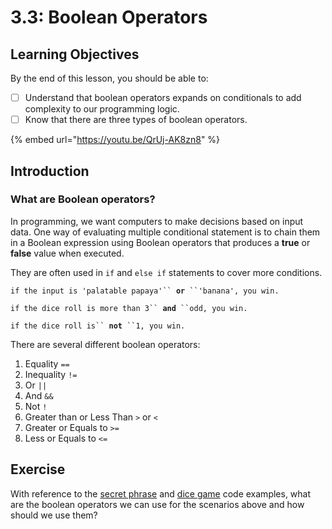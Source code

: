 # 3.3: Boolean Operators

## Learning Objectives

By the end of this lesson, you should be able to:

* [ ] Understand that boolean operators expands on conditionals to add complexity to our programming logic.
* [ ] Know that there are three types of boolean operators.

{% embed url="https://youtu.be/QrUj-AK8zn8" %}

## Introduction

### What are Boolean operators?

In programming, we want computers to make decisions based on input data. One way of evaluating multiple conditional statement is to chain them in a Boolean expression using Boolean operators that produces a **true** or **false** value when executed.

They are often used in `if` and `else if` statements to cover more conditions.&#x20;

`if the input is 'palatable papaya'`` `**`or`**` ``'banana', you win.`

`if the dice roll is more than 3`` `**`and`**` ``odd, you win.`

`if the dice roll is`` `**`not`**` ``1, you win.`



There are several different boolean operators:

1. Equality `==`
2. Inequality `!=`
3. Or  `||`
4. And `&&`
5. Not `!`
6. Greater than or Less Than `>` or `<`
7. Greater or Equals to `>=`
8. Less or Equals to `<=`

## Exercise

With reference to the [secret phrase](../3.2-conditionals/3.2.1-if-else-else-if.md#simple-conditional-example-secret-phrase) and [dice game](../3.2-conditionals/3.2.1-if-else-else-if.md#dice-game-logic) code examples, what are the boolean operators we can use for the scenarios above and how should we use them?

